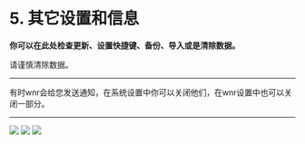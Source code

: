 # 5. 其它设置和信息

**你可以在此处检查更新、设置快捷键、备份、导入或是清除数据。**

请谨慎清除数据。

---

有时wnr会给您发送通知，在系统设置中你可以关闭他们，在wnr设置中也可以关闭一部分。

---

<img src="https://i.loli.net/2020/02/14/52NuOWMfox1giCY.png" >
<img src="https://i.loli.net/2020/02/14/BtpGSQLEU9HfyZP.png" >
<img src="https://i.loli.net/2020/02/18/IAOg8Kkup3btnFY.png" >
